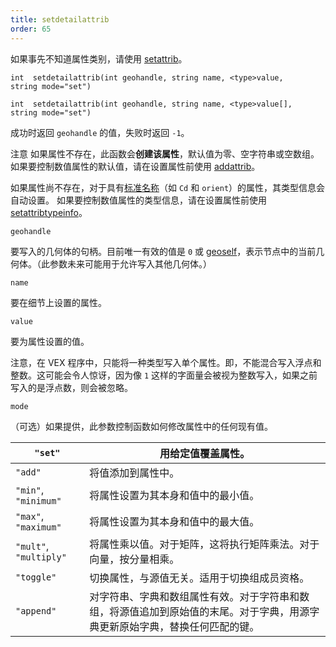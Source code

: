 ```yaml
---
title: setdetailattrib
order: 65
---
```


如果事先不知道属性类别，请使用 [setattrib](/zh-cn/houdini-vex/attributes-and-intrinsics/setattrib "将属性值写入几何体。")。

`int  setdetailattrib(int geohandle, string name, <type>value, string mode="set")`

`int  setdetailattrib(int geohandle, string name, <type>value[], string mode="set")`

成功时返回 `geohandle` 的值，失败时返回 `-1`。

注意
如果属性不存在，此函数会**创建该属性**，默认值为零、空字符串或空数组。
如果要控制数值属性的默认值，请在设置属性前使用 [addattrib](/zh-cn/houdini-vex/attributes-and-intrinsics/addattrib "向几何体添加属性。")。

如果属性尚不存在，对于具有[标准名称](/zh-cn/houdini-vex/snippets.html#known)（如 `Cd` 和 `orient`）的属性，其类型信息会自动设置。
如果要控制数值属性的类型信息，请在设置属性前使用 [setattribtypeinfo](/zh-cn/houdini-vex/attributes-and-intrinsics/setattribtypeinfo "设置几何体中属性的含义。")。

`geohandle`

要写入的几何体的句柄。目前唯一有效的值是 `0` 或 [geoself](/zh-cn/houdini-vex/geometry/geoself "返回当前几何体的句柄。")，表示节点中的当前几何体。（此参数未来可能用于允许写入其他几何体。）

`name`

要在细节上设置的属性。

`value`

要为属性设置的值。

注意，在 VEX 程序中，只能将一种类型写入单个属性。即，不能混合写入浮点和整数。这可能会令人惊讶，因为像 `1` 这样的字面量会被视为整数写入，如果之前写入的是浮点数，则会被忽略。

`mode`

（可选）如果提供，此参数控制函数如何修改属性中的任何现有值。

| `"set"` | 用给定值覆盖属性。 |
| --- | --- |
| `"add"` | 将值添加到属性中。 |
| `"min"`, `"minimum"` | 将属性设置为其本身和值中的最小值。 |
| `"max"`, `"maximum"` | 将属性设置为其本身和值中的最大值。 |
| `"mult"`, `"multiply"` | 将属性乘以值。对于矩阵，这将执行矩阵乘法。对于向量，按分量相乘。 |
| `"toggle"` | 切换属性，与源值无关。适用于切换组成员资格。 |
| `"append"` | 对字符串、字典和数组属性有效。对于字符串和数组，将源值追加到原始值的末尾。对于字典，用源字典更新原始字典，替换任何匹配的键。 |
